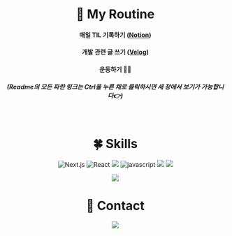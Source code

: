 <div align="center">
    
    
<h1 align="center">🌸 My Routine</h1>

<h4 align="center">매일 TIL 기록하기 (<a href='https://www.notion.so/cheryl-yena-yun/Cheryl-Yun-s-Notion-39cbdc64741545449c715ea6fc2a753a'>Notion</a>)</h4>

<h4 align="center">개발 관련 글 쓰기 (<a href='https://velog.io/@yena1025'>Velog</a>)</h4>

<h4 align="center">운동하기 🏋️‍♀️</h4>

<h5 align="center">(Readme의 모든 파란 링크는 Ctrl을 누른 채로 클릭하시면 새 창에서 보기가 가능합니다👉)</h5>

<br/>
    
<h1 align="center"> 🍀 Skills</h1>

 ![Next.js](https://img.shields.io/badge/-Next.js-c96196?&logo=Next.js&logoColor=white)
![React](https://img.shields.io/badge/-React-61DAFB?&logo=react&logoColor=white)
<img src="https://img.shields.io/badge/TypeScript-3178C6?style=flat&logo=TypeScript&logoColor=white"/> 
    ![javascript](https://img.shields.io/badge/-JavaScript-F7E01C?&logo=JavaScript&logoColor=white)
<img src="https://img.shields.io/badge/CSS3-1572B6?style=flat&logo=CSS3&logoColor=white"/>
    <img src="https://img.shields.io/badge/HTML5-E34F26?style=flat&logo=HTML5&logoColor=white"/>
    
<p align="center">  

  <a href="https://github.com/Yena-Yun">
    <img src="https://github-readme-stats.vercel.app/api/top-langs/?username=Yena-Yun&layout=compact&theme=prussian" />
  </a>
</p>

<h1 align="center"> 💌 Contact</h1>
<p align="center>
    <a href="mailto:cheryleduart@gmail.com">
        <img 
            src="https://img.shields.io/badge/-cheryleduart@gmail.com-c14438?style=flat&logo=Gmail&logoColor=white"
            style="height : auto; margin-left : 10px; margin-right : 10px;"
        />
    </a>                                                                                                                                                    
</p>

    
